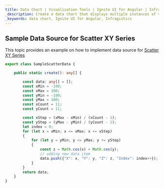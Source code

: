 ```yaml
---
title: Data Chart | Visualization Tools | Ignite UI for Angular | Infragistics | Data Source
_description: Create a data chart that displays multiple instances of visual elements in the same plot area in order to create composite chart views.
_keywords: data chart, Ignite UI for Angular, Infragistics
---
```


## Sample Data Source for Scatter XY Series

This topic provides an example on how to implement data source for  [Scatter XY Series](datachart_series_types_range.md)

```typescript
export class SampleScatterData {

    public static create(): any[] {

        const data: any[] = [];
        const xMin = -100;
        const xMax = 100;
        const yMin = -100;
        const yMax = 100;
        const xCount = 11;
        const yCount = 11;

        const xStep = (xMax - xMin) / (xCount - 1);
        const yStep = (yMax - yMin) / (yCount - 1);
        let index = 0;
        for (let x = xMin; x <= xMax; x += xStep)
        {
            for (let y = yMin; y <= yMax; y += yStep)
            {
                const z = Math.cos(x) + Math.cos(y);
                // adding new data item
                data.push({"X": x, "Y": y, "Z": z, "Index": index++});
            }
        }
        return data;
    }
}
```
